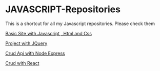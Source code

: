 # JAVASCRIPT-Repositories
 This is a shortcut for all my Javascript repositories. Please check them


<a href="https://github.com/ArthurAlesi/JAVASCRIPT-Site-with-HTML-CSS">Basic Site with Javascript , Html and Css </a> <br>

<a href="https://github.com/ArthurAlesi/JAVASCRIPT-JQUERY-Project">Project with JQuery </a> <br>

<a href="https://github.com/ArthurAlesi/NODE-Crud-Api">Crud Api with Node Express </a> <br>

<a href="https://github.com/ArthurAlesi/REACT-NATIVE-APP-AluraCourse">Crud with React </a> <br>
